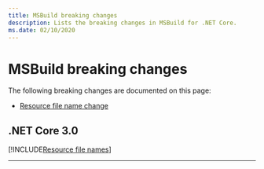 ```yaml
---
title: MSBuild breaking changes
description: Lists the breaking changes in MSBuild for .NET Core.
ms.date: 02/10/2020
---
```

# MSBuild breaking changes

The following breaking changes are documented on this page:

- [Resource file name change](#resource-file-names)

## .NET Core 3.0

[!INCLUDE[Resource file names](~/includes/core-changes/msbuild/3.0/resource-manifest-name.md)]

***
